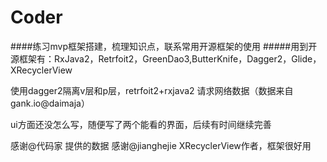# Coder

####练习mvp框架搭建，梳理知识点，联系常用开源框架的使用
#####用到开源框架有：RxJava2，Retrfoit2，GreenDao3,ButterKnife，Dagger2，Glide，XRecyclerView


使用dagger2隔离v层和p层，retrfoit2+rxjava2 请求网络数据（数据来自gank.io@daimaja）

ui方面还没怎么写，随便写了两个能看的界面，后续有时间继续完善







感谢@代码家 提供的数据
感谢@jianghejie XRecyclerView作者，框架很好用